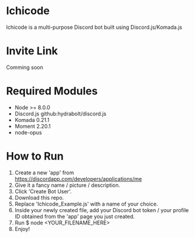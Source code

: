 # Ichicode
Ichicode is a multi-purpose Discord bot built using Discord.js/Komada.js 

# Invite Link
Comming soon

# Required Modules
* Node >= 8.0.0
* Discord.js github:hydrabolt/discord.js
* Komada 0.21.1
* Moment 2.20.1
* node-opus

# How to Run
1. Create a new 'app' from https://discordapp.com/developers/applications/me
2. Give it a fancy name / picture / description.
3. Click 'Create Bot User'.
4. Download this repo.
5. Replace 'Ichicode_Example.js' with a name of your choice.
6. Inside your newly created file, add your Discord bot token / your profile ID obtained from the 'app' page you just created.
7. Run $ node <YOUR_FILENAME_HERE>
8. Enjoy!